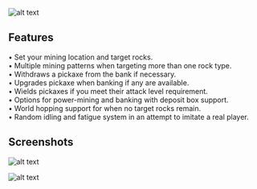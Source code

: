 ![alt text](https://i.imgur.com/JXpuvgW.png)  

## Features
• Set your mining location and target rocks.  
• Multiple mining patterns when targeting more than one rock type.  
• Withdraws a pickaxe from the bank if necessary.  
• Upgrades pickaxe when banking if any are available.  
• Wields pickaxes if you meet their attack level requirement.  
• Options for power-mining and banking with deposit box support.  
• World hopping support for when no target rocks remain.  
• Random idling and fatigue system in an attempt to imitate a real player.  

## Screenshots
![alt text](https://i.imgur.com/P7nVFwD.png)  

![alt text](https://i.imgur.com/JtWhRl8.png)  